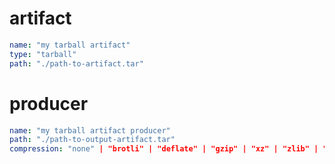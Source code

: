 # artifact

```yaml
name: "my tarball artifact"
type: "tarball"
path: "./path-to-artifact.tar"
```

# producer

```yaml
name: "my tarball artifact producer"
path: "./path-to-output-artifact.tar"
compression: "none" | "brotli" | "deflate" | "gzip" | "xz" | "zlib" | "zstd"
```
